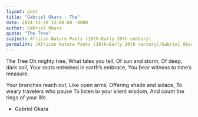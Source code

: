 ```yaml
---
layout: post
title: "Gabriel Okara - The"
date: 2024-12-28 12:00:00 -0000
author: Gabriel Okara
quote: "The Tree"
subject: African Nature Poets (19th–Early 20th century)
permalink: /African Nature Poets (19th–Early 20th century)/Gabriel Okara/Gabriel Okara - The
---
```


The Tree
Oh mighty tree,
What tales you tell,
Of sun and storm,
Of deep, dark soil,
Your roots entwined in earth’s embrace,
You bear witness to time’s measure.

Your branches reach out,
Like open arms,
Offering shade and solace,
To weary travelers who pause
To listen to your silent wisdom,
And count the rings of your life.

- Gabriel Okara
